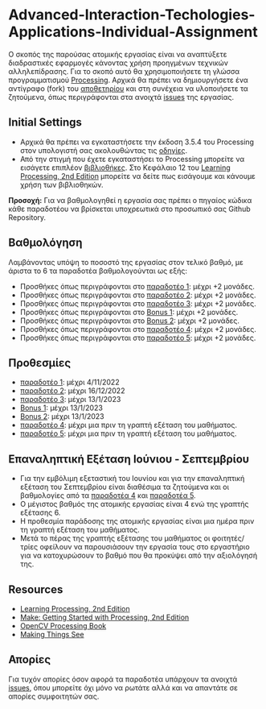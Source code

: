 # Advanced-Interaction-Techologies-Applications-Individual-Assignment

O σκοπός της παρούσας ατομικής εργασίας είναι να αναπτύξετε διαδραστικές εφαρμογές κάνοντας χρήση προηγμένων τεχνικών αλληλεπίδρασης. Για το σκοπό αυτό θα χρησιμοποιήσετε τη γλώσσα προγραμματισμού [Processing](https://processing.org/). Αρχικά θα πρέπει να δημιουργήσετε ένα αντίγραφο (fork) του [αποθετηρίου](https://github.com/merkourisa/Advanced-Interaction-Tecnologies-Applications-Individual-Assignment) και στη συνέχεια να υλοποιήσετε τα ζητούμενα, όπως περιγράφονται στα ανοιχτά [issues](https://github.com/merkourisa/Advanced-Interaction-Tecnologies-Applications-Individual-Assignment/issues) της εργασίας.

## Initial Settings
- Αρχικά θα πρέπει να εγκαταστήσετε την έκδοση 3.5.4 του Processing στον υπολογιστή σας ακολουθώντας τις [οδηγίες](https://processing.org/tutorials/gettingstarted).
- Από την στιγμή που έχετε εγκαταστήσει το Processing μπορείτε να εισάγετε επιπλέον [βιβλιοθήκες](https://processing.org/reference/libraries/). Στο Κεφάλαιο 12 του [Learning Processing, 2nd Edition](http://learningprocessing.com/) μπορείτε να δείτε πως εισάγουμε και κάνουμε χρήση των βιβλιοθηκών. 

**Προσοχή:** Για να βαθμολογηθεί η εργασία σας πρέπει ο πηγαίος κώδικα κάθε παραδοτέου να βρίσκεται υποχρεωτικά στο προσωπικό σας Github Repository.

## Βαθμολόγηση
Λαμβάνοντας υπόψη το ποσοστό της εργασίας στον τελικό βαθμό, με άριστα το 6 τα παραδοτέα βαθμολογούνται ως εξής:
- Προσθήκες όπως περιγράφονται στο [παραδοτέο 1](https://github.com/merkourisa/Advanced-Interaction-Tecnologies-Applications-Individual-Assignment/issues/1): μέχρι +2 μονάδες. 
- Προσθήκες όπως περιγράφονται στο [παραδοτέο 2](https://github.com/merkourisa/Advanced-Interaction-Tecnologies-Applications-Individual-Assignment/issues/2): μέχρι +2 μονάδες.
- Προσθήκες όπως περιγράφονται στο [παραδοτέο 3](https://github.com/merkourisa/Advanced-Interaction-Tecnologies-Applications-Individual-Assignment/issues/3): μέχρι +2 μονάδες.
- Προσθήκες όπως περιγράφονται στο [Bonus 1](https://github.com/merkourisa/Advanced-Interaction-Tecnologies-Applications-Individual-Assignment/issues/4): μέχρι +2 μονάδες.
- Προσθήκες όπως περιγράφονται στο [Bonus 2](https://github.com/merkourisa/Advanced-Interaction-Tecnologies-Applications-Individual-Assignment/issues/8): μέχρι +2 μονάδες.
- Προσθήκες όπως περιγράφονται στο [παραδοτέο 4](https://github.com/merkourisa/Advanced-Interaction-Tecnologies-Applications-Individual-Assignment/issues/9): μέχρι +2 μονάδες.
- Προσθήκες όπως περιγράφονται στο [παραδοτέο 5](https://github.com/merkourisa/Advanced-Interaction-Tecnologies-Applications-Individual-Assignment/issues/10): μέχρι +2 μονάδες.

## Προθεσμίες
- [παραδοτέο 1](https://github.com/merkourisa/Advanced-Interaction-Tecnologies-Applications-Individual-Assignment/issues/1): μέχρι 4/11/2022 
- [παραδοτέο 2](https://github.com/merkourisa/Advanced-Interaction-Tecnologies-Applications-Individual-Assignment/issues/2): μέχρι 16/12/2022
- [παραδοτέο 3](https://github.com/merkourisa/Advanced-Interaction-Tecnologies-Applications-Individual-Assignment/issues/3): μέχρι 13/1/2023
- [Bonus 1](https://github.com/merkourisa/Advanced-Interaction-Tecnologies-Applications-Individual-Assignment/issues/4): μέχρι 13/1/2023
- [Bonus 2](https://github.com/merkourisa/Advanced-Interaction-Tecnologies-Applications-Individual-Assignment/issues/8): μέχρι 13/1/2023
- [παραδοτέο 4](https://github.com/merkourisa/Advanced-Interaction-Tecnologies-Applications-Individual-Assignment/issues/9): μέχρι μια πριν τη γραπτή εξέταση του μαθήματος.
- [παραδοτέο 5](https://github.com/merkourisa/Advanced-Interaction-Tecnologies-Applications-Individual-Assignment/issues/10): μέχρι μια πριν τη γραπτή εξέταση του μαθήματος.

## Eπαναληπτική Εξέταση Ιούνιου - Σεπτεμβρίου
- Για την εμβόλιμη εξεταστική του Ιουνίου και για την επαναληπτική εξέταση του Σεπτεμβρίου είναι διαθέσιμα τα ζητούμενα και οι βαθμολογίες από τα [παραδοτέα 4](https://github.com/merkourisa/Advanced-Interaction-Tecnologies-Applications-Individual-Assignment/issues/9) και [παραδοτέα 5](https://github.com/merkourisa/Advanced-Interaction-Tecnologies-Applications-Individual-Assignment/issues/10). 
- Ο μέγιστος βαθμός της ατομικής εργασίας είναι 4 ενώ της γραπτής εξέτασης 6.
- Η προθεσμία παράδοσης της ατομικής εργασίας είναι μια ημέρα πριν τη γραπτή εξέταση του μαθήματος.
- Μετά το πέρας της γραπτής εξέτασης του μαθήματος οι φοιτητές/τρίες οφείλουν να παρουσιάσουν την εργασία τους στο εργαστήριο για να κατοχυρώσουν το βαθμό που θα προκύψει από την αξιολόγησή της.

## Resources

- [Learning Processing, 2nd Edition](http://learningprocessing.com/)
- [Make: Getting Started with Processing, 2nd Edition](https://www.oreilly.com/library/view/make-getting-started/9781457187070/)
- [OpenCV Processing Book](https://github.com/atduskgreg/opencv-processing-book/blob/master/book/toc.md)
- [Making Things See](https://makingthingssee.com/)

## Απορίες

Για τυχόν απορίες όσον αφορά τα παραδοτέα υπάρχουν τα ανοιχτά [issues](https://github.com/merkourisa/Advanced-Interaction-Tecnologies-Applications-Individual-Assignment/issues), όπου μπορείτε όχι μόνο να ρωτάτε αλλά και να απαντάτε σε απορίες συμφοιτητών σας.
